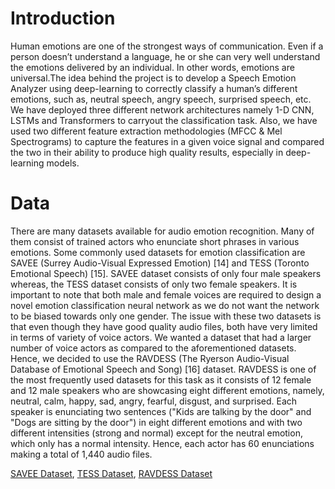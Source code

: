 # Introduction
Human emotions are one of the strongest ways of communication.  Even if a person doesn’t understand a language, he or she can very well understand the emotions delivered by an individual.  In other words, emotions are universal.The idea behind the project is to develop a Speech Emotion Analyzer using deep-learning to correctly classify a human’s different emotions, such as, neutral speech, angry speech, surprised speech, etc. We have deployed three different network architectures namely 1-D CNN, LSTMs and Transformers to carryout the classification task. Also, we have used two different feature extraction methodologies (MFCC &amp; Mel Spectrograms) to capture the features in a given voice signal and compared the two in their ability to produce high quality results, especially in deep-learning models.

# Data
There are many datasets available for audio emotion recognition. Many of them consist of trained actors who enunciate short phrases in various emotions. Some commonly used datasets for emotion classification are SAVEE (Surrey Audio-Visual Expressed Emotion) [14] and TESS (Toronto Emotional Speech) [15]. SAVEE dataset consists of only four male speakers whereas, the TESS dataset consists of only two female speakers. It is important to note that both male and female voices are required to design a novel emotion classification neural network as we do not want the network to be biased towards only one gender. The issue with these two datasets is that even though they have good quality audio files, both have very limited in terms of variety of voice actors. We wanted a dataset that had a larger number of voice actors as compared to the aforementioned datasets. Hence, we decided to use the RAVDESS (The Ryerson Audio-Visual Database of Emotional Speech and Song) [16] dataset. RAVDESS is one of the most frequently used datasets for this task as it consists of 12 female and 12 male speakers who are showcasing eight different emotions, namely, neutral, calm, happy, sad, angry, fearful, disgust, and surprised. Each speaker is enunciating two sentences ("Kids are talking by the door" and "Dogs are sitting by the door") in eight different emotions and with two different intensities (strong and normal) except for the neutral emotion, which only has a normal intensity. Hence, each actor has 60 enunciations making a total of 1,440 audio files.

[SAVEE Dataset](https://www.kaggle.com/barelydedicated/savee-database), [TESS Dataset](https://www.kaggle.com/ejlok1/toronto-emotional-speech-set-tess), [RAVDESS Dataset](https://www.kaggle.com/uwrfkaggler/ravdess-emotional-speech-audio)
